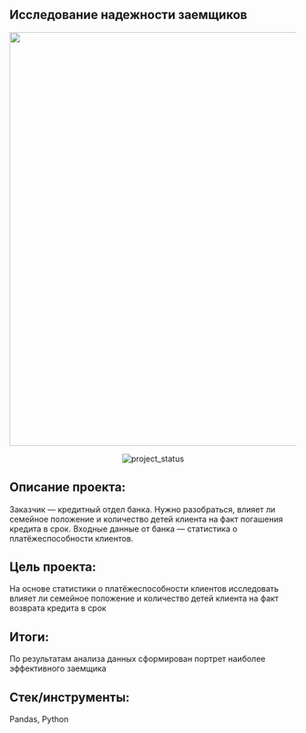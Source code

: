 ## Исследование надежности заемщиков
<p align="center">
      <img src="https://i.ibb.co/3WDSFN9/cd.jpg" width="726">
</p>

<p align="center">
   <img src="https://img.shields.io/badge/project%20status-completed-turquoise" alt="project_status">
</p>

## Описание проекта:
Заказчик — кредитный отдел банка. Нужно разобраться, влияет ли семейное положение и количество детей клиента на факт погашения кредита в срок. Входные данные от банка — статистика о платёжеспособности клиентов.

## Цель проекта:
На основе статистики о платёжеспособности клиентов исследовать влияет ли семейное положение и количество детей клиента на факт возврата кредита в срок	

## Итоги:
По результатам анализа данных сформирован портрет наиболее эффективного заемщика

## Стек/инструменты:
Pandas, Python
